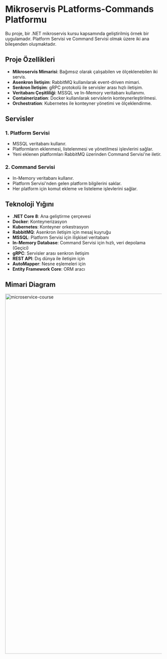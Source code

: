 # Mikroservis PLatforms-Commands Platformu

Bu proje, bir .NET mikroservis kursu kapsamında geliştirilmiş örnek bir uygulamadır. Platform Servisi ve Command Servisi olmak üzere iki ana bileşenden oluşmaktadır.

## Proje Özellikleri

- **Mikroservis Mimarisi**: Bağımsız olarak çalışabilen ve ölçeklenebilen iki servis.
- **Asenkron İletişim**: RabbitMQ kullanılarak event-driven mimari.
- **Senkron İletişim**: gRPC protokolü ile servisler arası hızlı iletişim.
- **Veritabanı Çeşitliliği**: MSSQL ve In-Memory veritabanı kullanımı.
- **Containerization**: Docker kullanılarak servislerin konteynerleştirilmesi.
- **Orchestration**: Kubernetes ile konteyner yönetimi ve ölçeklendirme.

## Servisler

### 1. Platform Servisi

- MSSQL veritabanı kullanır.
- Platformların eklenmesi, listelenmesi ve yönetilmesi işlevlerini sağlar.
- Yeni eklenen platformları RabbitMQ üzerinden Command Servisi'ne iletir.

### 2. Command Servisi

- In-Memory veritabanı kullanır.
- Platform Servisi'nden gelen platform bilgilerini saklar.
- Her platform için komut ekleme ve listeleme işlevlerini sağlar.

## Teknoloji Yığını

- **.NET Core 8**: Ana geliştirme çerçevesi
- **Docker**: Konteynerizasyon
- **Kubernetes**: Konteyner orkestrasyon
- **RabbitMQ**: Asenkron iletişim için mesaj kuyruğu
- **MSSQL**: Platform Servisi için ilişkisel veritabanı
- **In-Memory Database**: Command Servisi için hızlı, veri depolama (Geçici)
- **gRPC**: Servisler arası senkron iletişim
- **REST API**: Dış dünya ile iletişim için
- **AutoMapper**: Nesne eşlemeleri için
- **Entity Framework Core**: ORM aracı

## Mimari Diagram

<img width="1160" alt="microservice-course" src="https://github.com/fthyldz/microservice-course/assets/60900683/cb545d53-7fb8-4890-b383-1ac1f04b1857">
